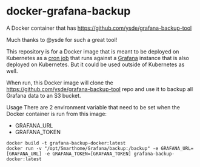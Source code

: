 # docker-grafana-backup
A Docker container that has https://github.com/ysde/grafana-backup-tool

Much thanks to @ysde for such a great tool!

This repository is for a Docker image that is meant to be deployed on Kubernetes as a [cron job](https://kubernetes.io/docs/concepts/workloads/controllers/cron-jobs/) that runs against a [Grafana](https://grafana.com/) instance that is also deployed on Kubernetes. But it could be used outside of Kubernetes as well.

When run, this Docker image will clone the https://github.com/ysde/grafana-backup-tool repo and use it to backup all Grafana data to an S3 bucket.

Usage
There are 2 environment variable that need to be set when the Docker container is run from this image:
* GRAFANA_URL
* GRAFANA_TOKEN

```
docker build -t grafana-backup-docker:latest
docker run -v "/opt/Smarthome/Grafana/backup:/backup" -e GRAFANA_URL=[GRAFANA_URL] -e GRAFANA_TOKEN=[GRAFANA_TOKEN] grafana-backup-docker:latest
```
